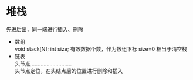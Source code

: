 # 堆栈

先进后出，同一端进行插入、删除

+ 数组  
  void  stack[N];
  int   size;  有效数据个数，作为数组下标
  size=0 相当于清空栈
+ 链表  
  头节点 ...........................  
  头节点定位，在头结点后的位置进行删除和插入
